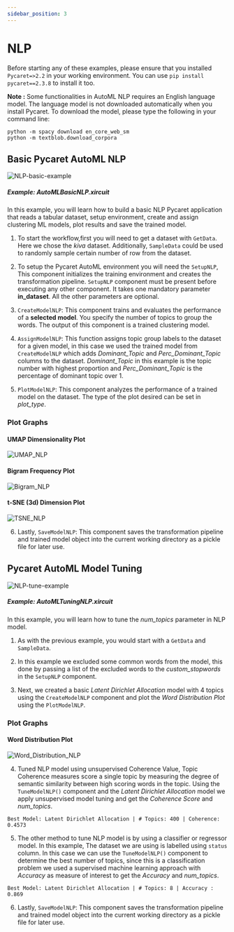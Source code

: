 ```yaml
---
sidebar_position: 3
---
```


# NLP

Before starting any of these examples, please ensure that you installed <code>Pycaret=>2.2</code> in your working environment. You can use <code>pip install pycaret==2.3.8</code> to install it too. 

**Note :** Some functionalities in AutoML NLP requires an English language model. The language model is not downloaded automatically when you install Pycaret. To download the model, please type the following in your command line:

```
python -m spacy download en_core_web_sm
python -m textblob.download_corpora
```

## Basic Pycaret AutoML NLP

![NLP-basic-example](pycaret_images/NLP_basic_example.gif)

##### Example: AutoMLBasicNLP.xircuit

In this example, you will learn how to build a basic NLP Pycaret application that reads a tabular dataset, setup environment, create and assign clustering ML models, plot results and save the trained model.

1. To start the workflow,first you will need to get a dataset with `GetData`. Here we chose the *kiva* dataset. Additionally, `SampleData` could be used to randomly sample certain number of row from the dataset.

2. To setup the Pycaret AutoML environment you will need the `SetupNLP`, This component initializes the training environment and creates the transformation pipeline. `SetupNLP` component must be present before executing any other component. It takes one mandatory parameter **in_dataset**. All the other parameters are optional.

3. `CreateModelNLP`: This component trains and evaluates the performance of a **selected model**. You specify the number of topics to group the words. The output of this component is a trained clustering model.

4. `AssignModelNLP`: This function assigns topic group labels to the dataset for a given model, in this case we used the trained model from `CreateModelNLP` which adds *Dominant_Topic* and *Perc_Dominant_Topic* columns to the dataset. *Dominant_Topic* in this example is the topic number with highest proportion and *Perc_Dominant_Topic* is the percentage of dominant topic over 1.

5. `PlotModelNLP`: This component analyzes the performance of a trained model on the dataset. The type of the plot desired can be set in *plot_type*.


### Plot Graphs
#### UMAP Dimensionality Plot
![UMAP_NLP](pycaret_images/UMAP_NLP.png)

#### Bigram Frequency Plot
![Bigram_NLP](pycaret_images/Bigram_NLP.png)

#### t-SNE (3d) Dimension Plot
![TSNE_NLP](pycaret_images/TSNE_NLP.png)


6. Lastly, `SaveModelNLP`: This component saves the transformation pipeline and trained model object into the current working directory as a pickle file for later use.


##  Pycaret AutoML Model Tuning

![NLP-tune-example](pycaret_images/NLP_tune_example.gif)

##### Example: AutoMLTuningNLP.xircuit

In this example, you will learn how to tune the *num_topics* parameter in NLP model.

1.  As with the previous example, you would start with a `GetData` and `SampleData`.
   
2. In this example we excluded some common words from the model, this done by passing a list of the excluded words to the *custom_stopwords* in the `SetupNLP` component.
   
3. Next, we created a basic *Latent Dirichlet Allocation* model with 4 topics using the `CreateModelNLP` component and plot the *Word Distribution Plot* using the `PlotModelNLP`.

### Plot Graphs
#### Word Distribution Plot
![Word_Distribution_NLP](pycaret_images/Word_Distribution_NLP.png)

4. Tuned NLP model using unsupervised Coherence Value, Topic Coherence measures score a single topic by measuring the degree of semantic similarity between high scoring words in the topic. Using the `TuneModelNLP()` component and the *Latent Dirichlet Allocation* model we apply unsupervised model tuning and get the *Coherence Score* and *num_topics*. 
```
Best Model: Latent Dirichlet Allocation | # Topics: 400 | Coherence: 0.4573
```   
5. The other method to tune NLP model is by using a classifier or regressor model. In this example, The dataset we are using is labelled using `status` column. In this case we can use the `TuneModelNLP()` component to determine the best number of topics, since this is a classification problem we used a supervised machine learning approach with *Accuracy* as measure of interest to get the *Accuracy* and *num_topics*.
```
Best Model: Latent Dirichlet Allocation | # Topics: 8 | Accuracy : 0.869
```  
6. Lastly, `SaveModelNLP`: This component saves the transformation pipeline and trained model object into the current working directory as a pickle file for later use.
